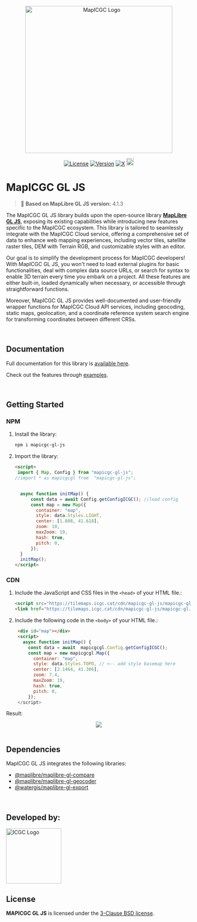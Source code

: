 <div style="text-align:center">
<p>
  <img src="https://tilemaps.icgc.cat/cdn/images/logo2.png"  alt="MapICGC Logo" width="400px">
</p>
</div>

<div style="text-align:center">

  [![License](https://img.shields.io/badge/License-BSD_3--Clause-blue.svg?style=flat)](LICENSE.txt) 
  [![Version](https://img.shields.io/npm/v/mapicgc-gl-js?style=flat)](https://www.npmjs.com/package/mapicgc-gl-js) 
  [![X](https://img.shields.io/twitter/follow/icgcat?style=social)](https://twitter.com/icgcat) 
  <img src="https://tilemaps.icgc.cat/cdn/images/JS-logo.svg" width="20px"/>
</div>


# MapICGC GL JS


> 🌠 __Based on MapLibre GL JS version:__ 4.1.3 

The MapICGC GL JS library builds upon the  open-source library [**MapLibre GL JS**](https://github.com/maplibre/maplibre-gl-js), exposing its existing capabilities while introducing new features specific to the MapICGC ecosystem. This library is tailored to seamlessly integrate with the MapICGC Cloud service, offering a comprehensive set of data to enhance web mapping experiences, including vector tiles, satellite raster tiles, DEM with Terrain RGB, and customizable styles with an editor.

 Our goal is to simplify the development process for MapICGC developers! With MapICGC GL JS, you won't need to load external plugins for basic functionalities, deal with complex data source URLs, or search for syntax to enable 3D terrain every time you embark on a project. All these features are either built-in, loaded dynamically when necessary, or accessible through straightforward functions. 

Moreover, MapICGC GL JS provides well-documented and user-friendly wrapper functions for MapICGC Cloud API services, including geocoding, static maps, geolocation, and a coordinate reference system search engine for transforming coordinates between different CRSs.




<br>

## Documentation

Full documentation for this library is <a href="https://openicgc.github.io/mapicgc-doc/" target="_blank">available here</a>. 

Check out the features through <a href="https://codepen.io/collection/mrvVZd" target="_blank">examples</a>. 


<br>

## Getting Started

### NPM

1. Install the library:
    ```bash
    npm i mapicgc-gl-js

2. Import the library:
    ```html
    <script>
     import { Map, Config } from "mapicgc-gl-js";
    //import * as mapicgcgl from  "mapicgc-gl-js";
   
 
      async function initMap() {
          const data = await Config.getConfigICGC(); //load config
          const map = new Map({
            container: "map",
            style: data.Styles.LIGHT,
            center: [1.808, 41.618],
            zoom: 10,
            maxZoom: 19,
            hash: true,
            pitch: 0,
          });
      }
      initMap();
    </script>
   ```
### CDN

1. Include the JavaScript and CSS files in the `<head>` of your HTML file.:
   ```html
   <script src="https://tilemaps.icgc.cat/cdn/mapicgc-gl-js/mapicgc-gl.js"></script>
   <link href="https://tilemaps.icgc.cat/cdn/mapicgc-gl-js/mapicgc-gl.css" rel="stylesheet" />
   ```

2. Include the following code in the `<body>` of your HTML file.:

   ```html
    <div id="map"></div>
    <script>
      async function initMap() {
        const data = await  mapicgcgl.Config.getConfigICGC();
        const map = new mapicgcgl.Map({
          container: "map",
          style: data.Styles.TOPO, // <-- add style basemap here
          center: [2.1464, 41.306],
          zoom: 7.4,
          maxZoom: 19,
          hash: true,
          pitch: 0,
        });
    </script>
   ```

Result: 

   <div align="center">
    <a title="Link to CodePen" href="https://codepen.io/unitatgeostart/pen/eYXWyqd" target="_blank"><img  src="https://tilemaps.icgc.cat/cdn//images/map1.png"></img></a></div>
<br>



## Dependencies

MapICGC GL JS integrates the following libraries: 
- <a href="https://github.com/maplibre/maplibre-gl-compare" target="_blank"> @maplibre/maplibre-gl-compare </a>
- <a href="https://github.com/maplibre/maplibre-gl-geocoder" target="_blank"> @maplibre/maplibre-gl-geocoder </a>
- <a href="https://www.npmjs.com/package/@watergis/maplibre-gl-export" target="_blank"> @watergis/maplibre-gl-export </a>


<br>

## Developed by:

 <a href="https://www.icgc.cat/" target="_blank"><img src="https://tilemaps.icgc.cat/cdn/logos/ICGC_color_norma.svg"  alt="ICGC Logo" width="150"></img></a>


## License
**MAPICGC GL JS** is licensed under the [3-Clause BSD license](./LICENSE.txt).
